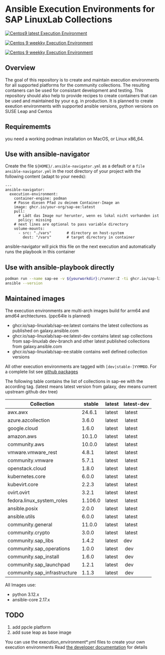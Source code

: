 # Ansible Execution Environments for SAP LinuxLab Collections

[![Centos9 latest Execution Environment](https://github.com/sap-linuxlab/ansible.executionenvironment/actions/workflows/build-ee-latest.yml/badge.svg)](https://github.com/sap-linuxlab/ansible.executionenvironment/actions/workflows/build-ee-latest.yml)

[![Centos 9 weekky Execution Environment](https://github.com/sap-linuxlab/ansible.executionenvironment/actions/workflows/build-ee-weekly.yml/badge.svg)](https://github.com/sap-linuxlab/ansible.executionenvironment/actions/workflows/build-ee-weekly.yml)

[![Centos 9 weekky Execution Environment](https://github.com/sap-linuxlab/ansible.executionenvironment/actions/workflows/build-ee-stable.yml/badge.svg)](https://github.com/sap-linuxlab/ansible.executionenvironment/actions/workflows/build-ee-stable.yml)

## Overview

The goal of this repository is to create and maintain execution environments for all supported platforms for the community collections. The resulting contaners can be used for consistant development and testing.
This repository should also help to provide recipes to create containers that can be used and maintained by your e.g. in production.
It is planned to create exeution environments with supported ansible versions, python versions on SUSE Leap and Centos

## Requirememts

you need a working podman installation on MacOS, or Linux x86_64.

## Use with ansible-navigator

Create the file `${HOME}/.ansible-navigator.yml` as a default or a `file ansible-navigator.yml` in the root directory of your project with the following content (adapt to your needs):

```[yaml]
---
ansible-navigator:
  execution-environment:
    container-engine: podman
    # Passe diesen Pfad zu deinem Container-Image an
    image: ghcr.io/your-org/sap-ee:latest
    pull:
      # Lädt das Image nur herunter, wenn es lokal nicht vorhanden ist
      policy: missing
    # next lines are optional to pass variable directory
    volume-mounts:
      - src: "./vars"       # directory on host-system
        dest: "/vars"       # target directory in container
```

ansible-navigator will pick this file on the next execution and automatically runs the playbook in this container

## Use with ansible-playbook directly

```bash
podman run --name sap-ee -v ${yourworkdir}:/runner:Z -ti ghcr.io/sap-linuxlab/sap-ee:latest
ansible --version
```

## Maintained images

The execution environments are multi-arch images build for arm64 and amd64 archtectures. (ppc64le is planned)

- ghcr.io/sap-linuxlab/sap-ee:latest        contains the latest collections as published on galaxy.ansible.com
- ghcr.io/sap-linuxlab/sap-ee:latest-dev    contains latest sap collections from sap-linuxlab dev-branch and other latest published collections from galaxy.ansible.com
- ghcr.io/sap-linuxlab/sap-ee:stable        contains well defined collection versions

All other execution environments are tagged with `[dev|stable-]YYMMDD`. For a complete list see [github packages](https://github.com/sap-linuxlab/ansible.executionenvironment/pkgs/container/sap-ee)

The following table contains the list of collections in sap-ee with the according tag.
(latest means latest version from galaxy, dev means current upstream github dev tree)

Collection                   | stable  | latest | latest-dev
-----------------------------|---------|--------|------------
awx.awx                      |  24.6.1 | latest | latest
azure.azcollection           |   3.6.0 | latest | latest
google.cloud                 |   1.6.0 | latest | latest
amazon.aws                   |  10.1.0 | latest | latest
community.aws                |  10.0.0 | latest | latest
vmware.vmware_rest           |   4.8.1 | latest | latest
community.vmware             |   5.7.1 | latest | latest
openstack.cloud              |   1.8.0 | latest | latest
kubernetes.core              |   6.0.0 | latest | latest
kubevirt.core                |   2.2.3 | latest | latest
ovirt.ovirt                  |   3.2.1 | latest | latest
fedora.linux_system_roles    | 1.106.0 | latest | latest
ansible.posix                |   2.0.0 | latest | latest
ansible.utils                |   6.0.0 | latest | latest
community.general            |  11.0.0 | latest | latest
community.crypto             |   3.0.0 | latest | latest
community.sap_libs           |   1.4.2 | latest | dev
community.sap_operations     |   1.0.0 | latest | dev
community.sap_install        |   1.6.0 | latest | dev
community.sap_launchpad      |   1.2.1 | latest | dev
community.sap_infrastructure |   1.1.3 | latest | dev

All Images use:

- python 3.12.x
- ansible-core 2.17.x

## TODO

1. add ppcle platform
2. add suse leap as base image

You can use the execution_environment*.yml files to create your own execution environments
Read [the developer documentation](DEVELOPER.md) for details
